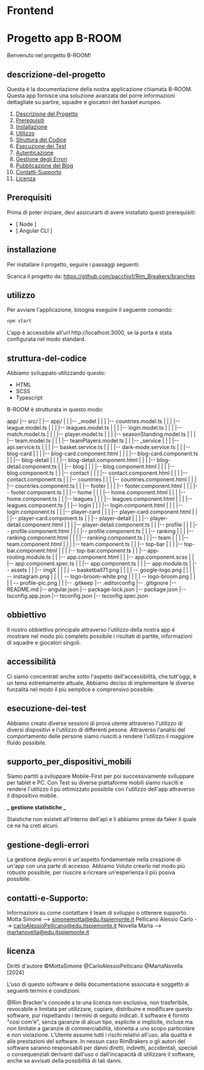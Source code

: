 # Frontend
# Progetto app B-ROOM
Benvenuto nel progetto B-ROOM!

## descrizione-del-progetto

Questa è la documentazione della nostra applicazione chiamata B-ROOM.
Questa app fornisce una soluzione avanzata del porre informazioni dettagliate su partire, squadre e giocatori del basket europeo.

1. [Descrizione del Progetto](#descrizione-del-progetto)
2. [Prerequisiti](#prerequisiti)
3. [Installazione](#installazione)
4. [Utilizzo](#utilizzo)
5. [Struttura del Codice](#struttura-del-codice)
6. [Esecuzione dei Test](#esecuzione-dei-test)
7. [Autenticazione](#autenticazione)
8. [Gestione degli Errori](#gestione-degli-errori)
9. [Pubblicazione del Blog](#pubblicazione-del-blog)
10. [Contatti-Supporto](#Contatti-e-Supporto)
11. [Licenza](#licenza) 

## Prerequisiti

Prima di poter iniziare, devi assicurarti di avere installato questi prerequisiti:

- [ Node ]
- [ Angular CLI ]

## installazione

Per installare il progetto, seguire i passaggi seguenti:

Scarica il progetto da:
https://github.com/pacchio1/Rim_Breakers/branches

## utilizzo

Per avviare l'applicazione, bisogna eseguire il seguente comando:

```bash
npm start
```

L'app è accessibile all'url http://localhost:3000, se la porta è stata configurata nel modo standard.

## struttura-del-codice

Abbiamo sviluppato utilizzando questo:

- HTML
- SCSS
- Typescript

B-ROOM è strutturata in questo modo:

app/
|-- src/
| |-- app/
| | |-- \_model
| | | |-- countries.model.ts
| | | |-- league.model.ts
| | | |-- leagues.model.ts
| | | |-- login.model.ts
| | | |-- match.model.ts
| | | |-- player.model.ts
| | | |-- seasonStanding.model.ts
| | | |-- team.model.ts
| | | |-- teamPlayers.model.ts
| | |-- \_service
| | | |-- api.service.ts
| | | |-- basket.service.ts
| | | |-- dark-mode.service.ts
| | |-- blog-card
| | | |-- blog-card.component.html
| | | |-- blog-card.component.ts
| | |-- blog-detail
| | | |-- blog-detail.component.html
| | | |-- blog-detail.component.ts
| | |-- blog
| | | |-- blog.component.html
| | | |-- blog.component.ts
| | |-- contact
| | | |-- contact.component.html
| | | |-- contact.component.ts
| | |-- countries
| | | |-- countries.component.html
| | | |-- countries.component.ts
| | |-- footer
| | | |-- footer.component.html
| | | |-- footer.component.ts
| | |-- home
| | | |-- home.component.html
| | | |-- home.component.ts
| | |-- leagues
| | | |-- leagues.component.html
| | | |-- leagues.component.ts
| | |-- login
| | | |-- login.component.html
| | | |-- login.component.ts
| | |-- player-card
| | | |-- player-card.component.html
| | | |-- player-card.component.ts
| | |-- player-detail
| | | |-- player-detail.component.html
| | | |-- player-detail.component.ts
| | |-- profile
| | | |-- profile.component.html
| | | |-- profile.component.ts
| | |-- ranking
| | | |-- ranking.component.html
| | | |-- ranking.component.ts
| | |-- team
| | | |-- team.component.html
| | | |-- team.component.ts
| | |-- top-bar
| | | |-- top-bar.component.html
| | | |-- top-bar.component.ts
| | |-- app-routing.module.ts
| | |-- app.component.html
| | |-- app.component.scss
| | |-- app.component.spec.ts
| | |-- app.component.ts
| | |-- app.module.ts
| |-- assets
| | |-- imgX
| | | | -- basketball71.png
| | | | -- google-logo.png
| | | | -- instagram.png
| | | | -- logo-broom-white.png
| | | | -- logo-broom.png
| | | | -- profile-pic.png
| | |-- .gitkeep
|-- .editorconfig
|-- .gitignore
|-- README.md
|-- angular.json
|-- package-lock.json
|-- package.json
|-- tsconfig.app.json
|-- tsconfig.json
|-- tsconfig.spec.json

## obbiettivo

Il nostro obbiettivo principale attraverso l'utilizzo della nostra app è mostrare nel modo più completo possibile i risultati di partite, informazioni di squadre e giocatori singoli.

## accessibilità

Ci siamo concentrati anche sotto l'aspetto dell'accessibilità, che tutt'oggi, è un tema estremamente attuale, Abbiamo deciso di implementare le diverse funzalità nel modo il più semplice e comprensivo possibile.

## esecuzione-dei-test

Abbiamo creato diverse sessioni di prova utente attraverso l'utilizzo di diversi dispositivi e l'utilizzo di differenti pesone.
Attraverso l'analisi del comportamento delle persone siamo riusciti a rendere l'utilizzo il maggiore fluido possibile.

## supporto_per_dispositivi_mobili

Siamo partiti a sviluppare Mobile-First per poi successivamente sviluppare per tablet e PC.
Con Test su diverse piattaforme mobili siamo riusciti e rendere l'utilizzo il pù ottimizzato possibile con l'utilizzo dell'app attraverso il dispositivo mobile.

**_ gestione statistiche  _**

Staistiche non esisteti all'interno dell'api e li abbiamo prese da faker il quale ce ne ha creti alcuni.

## gestione-degli-errori

La gestione deglu errori è un'aspetto fondamentale nella creazione di un'app con una parte di accesso.
Abbiamo Voluto crearlo nel modo più robusto possibile, per riuscire a ricreare un'esperienza il più posiva possibile.

## contatti-e-Supporto:

Informazioni su come contattare il team di sviluppo o ottenere supporto.
Motta Simone --> simonemotta@edu.itspiemonte.it
Pellicano Alessio Carlo --> carloAlessioPellicano@edu.itspiemonte.it
Novella Marta --> martanovella@edu.itspiemonte.it

## licenza

Diritti d'autore ©MottaSimone @CarloAlessioPellicano @MartaNovella [2024]

L'uso di questo software e della documentazione associata è soggetto ai seguenti termini e condizioni.

@Rim Bracker's concede a te una licenza non esclusiva, non trasferibile, revocabile e limitata per utilizzare, copiare, distribuire e modificare questo software, pur rispettando i termini di seguito indicati.
Il software è fornito "così com'è", senza garanzie di alcun tipo, esplicite o implicite, incluse ma non limitate a garanzie di commerciabilità, idoneità a uno scopo particolare e non violazione. L'Utente assume tutti i rischi relativi all'uso, alla qualità e alle prestazioni del software.
In nessun caso RimBrakers o gli autori del software saranno responsabili per danni diretti, indiretti, accidentali, speciali o consequenziali derivanti dall'uso o dall'incapacità di utilizzare il software, anche se avvisati della possibilità di tali danni.
